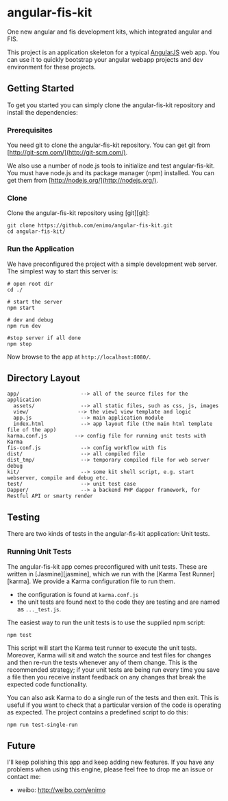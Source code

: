 # angular-fis-kit

One new angular and fis development kits, which integrated angular and FIS.


This project is an application skeleton for a typical [AngularJS](http://angularjs.org/) web app.
You can use it to quickly bootstrap your angular webapp projects and dev environment for these
projects.


## Getting Started

To get you started you can simply clone the angular-fis-kit repository and install the dependencies:

### Prerequisites

You need git to clone the angular-fis-kit repository. You can get git from
[http://git-scm.com/](http://git-scm.com/).

We also use a number of node.js tools to initialize and test angular-fis-kit. You must have node.js and
its package manager (npm) installed.  You can get them from [http://nodejs.org/](http://nodejs.org/).

### Clone 

Clone the angular-fis-kit repository using [git][git]:

```
git clone https://github.com/enimo/angular-fis-kit.git
cd angular-fis-kit/
```


### Run the Application

We have preconfigured the project with a simple development web server.  The simplest way to start
this server is:

```
# open root dir
cd ./

# start the server
npm start 

# dev and debug
npm run dev

#stop server if all done 
npm stop 

```

Now browse to the app at `http://localhost:8080/`.



## Directory Layout

```
app/                    --> all of the source files for the application
  assets/               --> all static files, such as css, js, images
  view/                --> the view1 view template and logic
  app.js                --> main application module
  index.html            --> app layout file (the main html template file of the app)
karma.conf.js         --> config file for running unit tests with Karma
fis-conf.js         	--> config workflow with fis
dist/            		--> all compiled file
dist_tmp/            	--> temporary compiled file for web server debug
kit/            		--> some kit shell script, e.g. start webserver, compile and debug etc.
test/            		--> unit test case 
Dapper/            		--> a backend PHP dapper framework, for Restful API or smarty render
```

## Testing

There are two kinds of tests in the angular-fis-kit application: Unit tests.

### Running Unit Tests

The angular-fis-kit app comes preconfigured with unit tests. These are written in
[Jasmine][jasmine], which we run with the [Karma Test Runner][karma]. We provide a Karma
configuration file to run them.

* the configuration is found at `karma.conf.js`
* the unit tests are found next to the code they are testing and are named as `..._test.js`.

The easiest way to run the unit tests is to use the supplied npm script:

```
npm test
```

This script will start the Karma test runner to execute the unit tests. Moreover, Karma will sit and
watch the source and test files for changes and then re-run the tests whenever any of them change.
This is the recommended strategy; if your unit tests are being run every time you save a file then
you receive instant feedback on any changes that break the expected code functionality.

You can also ask Karma to do a single run of the tests and then exit.  This is useful if you want to
check that a particular version of the code is operating as expected.  The project contains a
predefined script to do this:

```
npm run test-single-run
```

## Future 

I'll keep polishing this app and keep adding new features. If you have any problems when using this engine, please feel free to drop me an issue or contact me:

* weibo: http://weibo.com/enimo